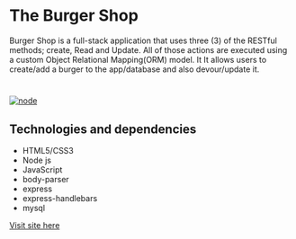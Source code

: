 # The Burger Shop
Burger Shop is a full-stack application that uses three (3) of the RESTful methods; create, Read and Update. All of those actions are executed using a custom Object Relational Mapping(ORM) model. It It allows users to create/add a burger to the app/database and also devour/update it.
#
[![node](https://img.shields.io/badge/node-v9.3.0-green.svg)]()


## Technologies and dependencies
* HTML5/CSS3
* Node js
* JavaScript
* body-parser
* express
* express-handlebars
* mysql

[Visit site here](https://obscure-hamlet-65238.herokuapp.com/index)